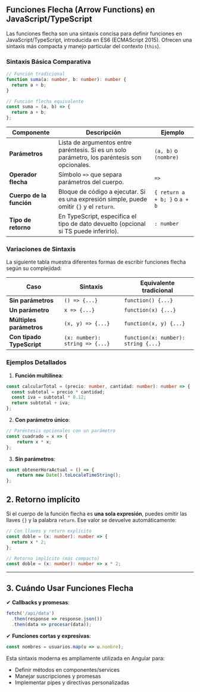 ## Funciones Flecha (Arrow Functions) en JavaScript/TypeScript

Las funciones flecha son una sintaxis concisa para definir funciones en JavaScript/TypeScript, introducida en ES6 (ECMAScript 2015). Ofrecen una sintaxis más compacta y manejo particular del contexto (`this`).

### Sintaxis Básica Comparativa

```typescript
// Función tradicional
function suma(a: number, b: number): number {
  return a + b;
}

// Función flecha equivalente
const suma = (a, b) => {
  return a + b;
};
```

| Componente               | Descripción                                                                                   | Ejemplo                       |
| ------------------------ | --------------------------------------------------------------------------------------------- | ----------------------------- |
| **Parámetros**           | Lista de argumentos entre paréntesis. Si es un solo parámetro, los paréntesis son opcionales. | `(a, b)` o `(nombre)`         |
| **Operador flecha**      | Símbolo `=>` que separa parámetros del cuerpo.                                                | `=>`                          |
| **Cuerpo de la función** | Bloque de código a ejecutar. Si es una expresión simple, puede omitir `{}` y el `return`.     | `{ return a + b; }` o `a + b` |
| **Tipo de retorno**      | En TypeScript, especifica el tipo de dato devuelto (opcional si TS puede inferirlo).          | `: number`                    |

### Variaciones de Sintaxis

La siguiente tabla muestra diferentes formas de escribir funciones flecha según su complejidad:

| Caso                      | Sintaxis                       | Equivalente tradicional             |
| ------------------------- | ------------------------------ | ----------------------------------- |
| **Sin parámetros**        | `() => {...}`                  | `function() {...}`                  |
| **Un parámetro**          | `x => {...}`                   | `function(x) {...}`                 |
| **Múltiples parámetros**  | `(x, y) => {...}`              | `function(x, y) {...}`              |
| **Con tipado TypeScript** | `(x: number): string => {...}` | `function(x: number): string {...}` |

### Ejemplos Detallados

1. **Función multilínea**:
```typescript
const calcularTotal = (precio: number, cantidad: number): number => {
  const subtotal = precio * cantidad;
  const iva = subtotal * 0.12;
  return subtotal + iva;
};
```

2. **Con parámetro único**:
```typescript
// Paréntesis opcionales con un parámetro
const cuadrado = x => { 
	return x * x; 
};
```

3. **Sin parámetros**:
```typescript
const obtenerHoraActual = () => {
	return new Date().toLocaleTimeString();
};
```


## 2. Retorno implícito

Si el cuerpo de la función flecha es **una sola expresión**, puedes omitir las llaves `{}` y la palabra `return`. Ese valor se devuelve automáticamente:

```ts
// Con llaves y return explícito
const doble = (x: number): number => {
  return x * 2;
};

// Retorno implícito (más compacto)
const doble = (x: number): number => x * 2;
```

---
## 3. Cuándo Usar Funciones Flecha

✔ **Callbacks y promesas**:  
```typescript
fetch('/api/data')
  .then(response => response.json())
  .then(data => procesar(data));
```

✔ **Funciones cortas y expresivas**:  
```typescript
const nombres = usuarios.map(u => u.nombre);
```


Esta sintaxis moderna es ampliamente utilizada en Angular para:
- Definir métodos en componentes/services
- Manejar suscripciones y promesas
- Implementar pipes y directivas personalizadas

